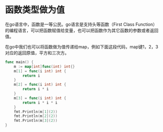 # 函数类型做为值

在go语言中，函数是一等公民。go语言是支持头等函数（First Class Function）的编程语言，可以把函数赋值给变量，也可以把函数作为其它函数的参数或者返回值。

在go中我们也可以将函数做为值传递给map，例如下面这段代码，map键1，2，3对应的返回原值，平方和三次方。

```go
func main() {
	m := map[int]func(int) int{}
	m[1] = func(i int) int {
		return i
	}
	m[2] = func(i int) int {
		return i * i
	}
	m[3] = func(i int) int {
		return i * i * i
	}
	fmt.Println(m[1](2))
	fmt.Println(m[2](2))
	fmt.Println(m[3](2))
}
```

